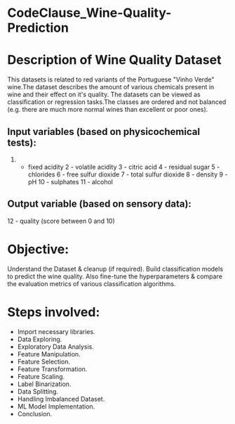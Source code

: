 # CodeClause_Wine-Quality-Prediction

# Description of Wine Quality Dataset
This datasets is related to red variants of the Portuguese "Vinho Verde" wine.The dataset describes the amount of various chemicals present in wine and their effect on it's quality. The datasets can be viewed as classification or regression tasks.The classes are ordered and not balanced (e.g. there are much more normal wines than excellent or poor ones).
## Input variables (based on physicochemical tests):
1) - fixed acidity
2 - volatile acidity
3 - citric acid
4 - residual sugar
5 - chlorides
6 - free sulfur dioxide
7 - total sulfur dioxide
8 - density
9 - pH
10 - sulphates
11 - alcohol
## Output variable (based on sensory data):
12 - quality (score between 0 and 10)

# Objective:
Understand the Dataset & cleanup (if required).
Build classification models to predict the wine quality.
Also fine-tune the hyperparameters & compare the evaluation metrics of various classification algorithms.
# Steps involved:
* Import necessary libraries.
* Data Exploring.
* Exploratory Data Analysis.
* Feature Manipulation.
* Feature Selection.
* Feature Transformation.
* Feature Scaling.
* Label Binarization.
* Data Splitting.
* Handling Imbalanced Dataset.
* ML Model Implementation.
* Conclusion.
